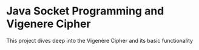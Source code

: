 # Java Socket Programming and Vigenere Cipher
 This project dives deep into the Vigenère Cipher and its basic functionality 
